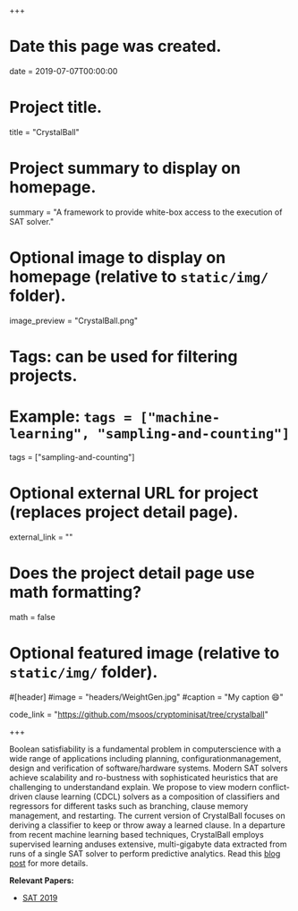 +++
# Date this page was created.
date = 2019-07-07T00:00:00

# Project title.
title = "CrystalBall"

# Project summary to display on homepage.
summary = "A framework to provide white-box access to the execution of SAT solver."

# Optional image to display on homepage (relative to `static/img/` folder).
image_preview = "CrystalBall.png"

# Tags: can be used for filtering projects.
# Example: `tags = ["machine-learning", "sampling-and-counting"]`
tags = ["sampling-and-counting"]

# Optional external URL for project (replaces project detail page).
external_link = ""

# Does the project detail page use math formatting?
math = false

# Optional featured image (relative to `static/img/` folder).
#[header]
#image = "headers/WeightGen.jpg"
#caption = "My caption :smile:"

code_link = "https://github.com/msoos/cryptominisat/tree/crystalball"

+++

Boolean satisfiability is a fundamental problem in computerscience with a wide range of applications including planning, configurationmanagement, design and verification of software/hardware systems. Modern SAT solvers achieve scalability and ro-bustness with sophisticated heuristics that are challenging to understandand explain. We propose to view modern conflict-driven clause learning (CDCL) solvers as a composition of classifiers and regressors for different tasks such as branching, clause memory management, and restarting. The current version of CrystalBall focuses on deriving a classifier to keep or throw away a learned clause. In a departure from recent machine learning based techniques, CrystalBall employs supervised learning anduses extensive, multi-gigabyte data extracted from runs of a single SAT solver to perform predictive analytics. Read this [blog post](https://www.msoos.org/2019/06/crystalball-sat-solving-data-gathering-and-machine-learning/) for more details.

**Relevant Papers:**

* [SAT 2019](https://www.msoos.org/wordpress/wp-content/uploads/2019/06/sat19-skm.pdf "SAT 2019")
